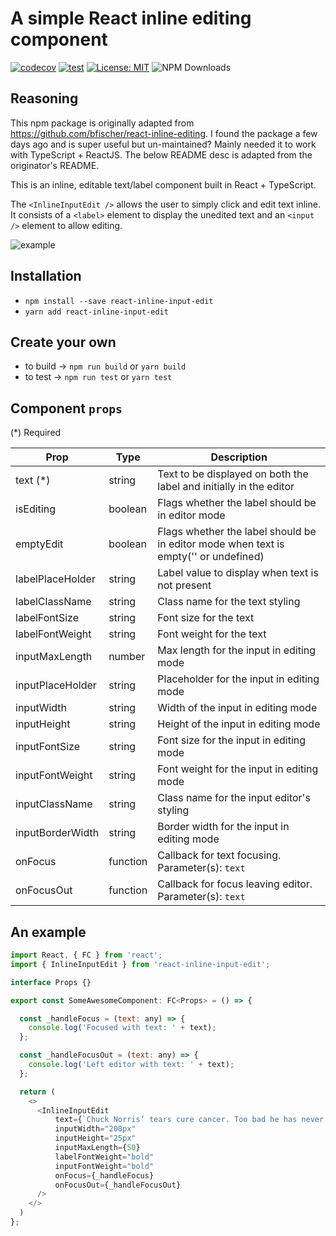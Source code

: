 # A simple React inline editing component

[![codecov](https://codecov.io/gh/iamwill123/react-inline-input-edit/branch/main/graph/badge.svg?token=ABC123)](https://codecov.io/gh/iamwill123/react-inline-input-edit) [![test](https://github.com/iamwill123/react-inline-input-edit/actions/workflows/run-unit-tests.yml/badge.svg)](https://github.com/iamwill123/react-inline-input-edit/actions/workflows/run-unit-tests.yml) [![License: MIT](https://img.shields.io/badge/License-MIT-red.svg)](https://opensource.org/licenses/MIT) ![NPM Downloads](https://img.shields.io/npm/dw/react-inline-input-edit)

## Reasoning

This npm package is originally adapted from <https://github.com/bfischer/react-inline-editing>. I found the package a few days ago and is super useful but un-maintained? Mainly needed it to work with TypeScript + ReactJS. The below README desc is adapted from the originator's README.

This is an inline, editable text/label component built in React + TypeScript.

The `<InlineInputEdit />` allows the user to simply click and edit text inline. It consists of a `<label>` element to display the unedited text and an `<input />` element to allow editing.

![example](https://i.imgur.com/pvvQWU3.gif)

## Installation

- `npm install --save react-inline-input-edit`
- `yarn add react-inline-input-edit`

## Create your own

- to build -> `npm run build` or `yarn build`
- to test -> `npm run test` or `yarn test`

## Component `props`

(*) Required

| Prop             | Type     | Description                                                                          |
| ---------------- | -------- | ------------------------------------------------------------------------------------ |
| text (*)         | string   | Text to be displayed on both the label and initially in the editor                   |
| isEditing        | boolean  | Flags whether the label should be in editor mode                                     |
| emptyEdit        | boolean  | Flags whether the label should be in editor mode when text is empty('' or undefined) |
| labelPlaceHolder | string   | Label value to display when text is not present                                      |
| labelClassName   | string   | Class name for the text styling                                                      |
| labelFontSize    | string   | Font size for the text                                                               |
| labelFontWeight  | string   | Font weight for the text                                                             |
| inputMaxLength   | number   | Max length for the input in editing mode                                             |
| inputPlaceHolder | string   | Placeholder for the input in editing mode                                            |
| inputWidth       | string   | Width of the input in editing mode                                                   |
| inputHeight      | string   | Height of the input in editing mode                                                  |
| inputFontSize    | string   | Font size for the input in editing mode                                              |
| inputFontWeight  | string   | Font weight for the input in editing mode                                            |
| inputClassName   | string   | Class name for the input editor's styling                                            |
| inputBorderWidth | string   | Border width for the input in editing mode                                           |
| onFocus          | function | Callback for text focusing. Parameter(s): `text`                                     |
| onFocusOut       | function | Callback for focus leaving editor. Parameter(s): `text`                              |

## An example

```javascript
import React, { FC } from 'react';
import { InlineInputEdit } from 'react-inline-input-edit';

interface Props {}

export const SomeAwesomeComponent: FC<Props> = () => {

  const _handleFocus = (text: any) => {
    console.log('Focused with text: ' + text);
  };

  const _handleFocusOut = (text: any) => {
    console.log('Left editor with text: ' + text);
  };

  return (
    <>
      <InlineInputEdit
          text={`Chuck Norris’ tears cure cancer. Too bad he has never cried.`}
          inputWidth="200px"
          inputHeight="25px"
          inputMaxLength={50}
          labelFontWeight="bold"
          inputFontWeight="bold"
          onFocus={_handleFocus}
          onFocusOut={_handleFocusOut}
      />
    </>
  )
};
```
